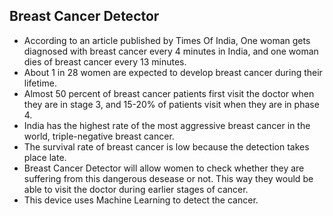 ## Breast Cancer Detector

- According to an article published by Times Of India, One woman gets diagnosed with breast cancer every 4 minutes in India, and one woman dies of breast cancer every 13 minutes. 
- About 1 in 28 women are expected to develop breast cancer during their lifetime.
- Almost 50 percent of breast cancer patients first visit the doctor when they are in stage 3, and 15-20% of patients visit when they are in phase 4.
- India has the highest rate of the most aggressive breast cancer in the world, triple-negative breast cancer. 
- The survival rate of breast cancer is low because the detection takes place late.
- Breast Cancer Detector will allow women to check whether they are suffering from this dangerous desease or not. This way they would be able to visit the doctor during earlier stages of cancer.
- This device uses Machine Learning to detect the cancer.
